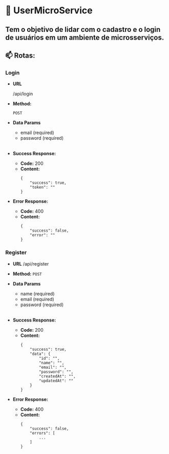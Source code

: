 # 👥 UserMicroService 
## Tem o objetivo de lidar com o cadastro e o login de usuários em um ambiente de microsserviços.

<h2><b>📫 Rotas: </b></h2>

### **Login**
* **URL**

    /api/login

* **Method:**
  
  `POST`

* **Data Params**
    * email (required)
    * password (required)
  
    <br />

* **Success Response:**
  * **Code:** 200 <br />
  * **Content:** 
    ``` 
    { 
        "success": true,
        "token": ""
    }
    ```
 
* **Error Response:**
  * **Code:** 400 <br /> 
  * **Content:** 
    ``` 
    { 
        "success": false,
        "error": ""
    }
    ```

### **Register**
* **URL**
    /api/register

* **Method:**
  `POST`

* **Data Params**
    * name (required)
    * email (required)
    * password (required)
  
    <br />

* **Success Response:**
  * **Code:** 200 <br />
  * **Content:** 
    ``` 
    { 
        "success": true,
        "data": {
            "id": "",
            "name": "",
            "email": "",
            "password": "",
            "createdAt": "",
            "updatedAt": ""
        }
    }
    ```
 
* **Error Response:**
  * **Code:** 400 <br /> 
  * **Content:** 
    ``` 
    { 
        "success": false,
        "errors": [
            ...
        ]
    }
    ```